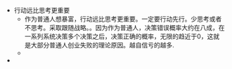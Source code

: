 - 行动远比思考更重要
	- 作为普通人想暴富，行动远比思考更重要。一定要行动先行。少思考或者不思考。采取跟随战略。。因为作为普通人，决策错误概率大约在八成，在一系列系统决策多个决策之后，决策正确的概率，无限的趋近于0，这就是大部分普通人创业失败的理论原因。越自信亏的越多.
	-
-